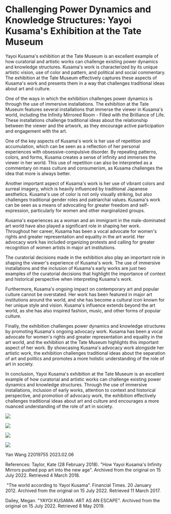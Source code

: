 #  Challenging Power Dynamics and Knowledge Structures: Yayoi Kusama's Exhibition at the Tate Museum

Yayoi Kusama's exhibition at the Tate Museum is an excellent example of how curatorial and artistic works can challenge existing power dynamics and knowledge structures. Kusama's work is characterized by its unique artistic vision, use of color and pattern, and political and social commentary. The exhibition at the Tate Museum effectively captures these aspects of Kusama's work and presents them in a way that challenges traditional ideas about art and culture.

One of the ways in which the exhibition challenges power dynamics is through the use of immersive installations. The exhibition at the Tate Museum features several installations that immerse the viewer in Kusama's world, including the Infinity Mirrored Room - Filled with the Brilliance of Life. These installations challenge traditional ideas about the relationship between the viewer and the artwork, as they encourage active participation and engagement with the art.

One of the key aspects of Kusama's work is her use of repetition and accumulation, which can be seen as a reflection of her personal experiences with obsessive-compulsive disorder. By repeating patterns, colors, and forms, Kusama creates a sense of infinity and immerses the viewer in her world. This use of repetition can also be interpreted as a commentary on mass culture and consumerism, as Kusama challenges the idea that more is always better.

Another important aspect of Kusama's work is her use of vibrant colors and surreal imagery, which is heavily influenced by traditional Japanese aesthetics. Kusama's use of color is not only visually striking, but also challenges traditional gender roles and patriarchal values. Kusama's work can be seen as a means of advocating for greater freedom and self-expression, particularly for women and other marginalized groups.

Kusama's experiences as a woman and an immigrant in the male-dominated art world have also played a significant role in shaping her work. Throughout her career, Kusama has been a vocal advocate for women's rights and greater representation and equality in the art world. Her advocacy work has included organizing protests and calling for greater recognition of women artists in major art institutions.

The curatorial decisions made in the exhibition also play an important role in shaping the viewer's experience of Kusama's work. The use of immersive installations and the inclusion of Kusama's early works are just two examples of the curatorial decisions that highlight the importance of context and historical perspective when interpreting Kusama's work.

Furthermore, Kusama's ongoing impact on contemporary art and popular culture cannot be overstated. Her work has been featured in major art institutions around the world, and she has become a cultural icon known for her unique style and vision. Kusama's influence extends beyond the art world, as she has also inspired fashion, music, and other forms of popular culture.

Finally, the exhibition challenges power dynamics and knowledge structures by promoting Kusama's ongoing advocacy work. Kusama has been a vocal advocate for women's rights and greater representation and equality in the art world, and the exhibition at the Tate Museum highlights this important aspect of her work. By showcasing Kusama's advocacy work alongside her artistic work, the exhibition challenges traditional ideas about the separation of art and politics and promotes a more holistic understanding of the role of art in society.

In conclusion, Yayoi Kusama's exhibition at the Tate Museum is an excellent example of how curatorial and artistic works can challenge existing power dynamics and knowledge structures. Through the use of immersive installations, inclusion of early works, attention to context and historical perspective, and promotion of advocacy work, the exhibition effectively challenges traditional ideas about art and culture and encourages a more nuanced understanding of the role of art in society.


![](https://github.com/tomoko-tiba/Critical-Studies-Blog/blob/pics/961675952983_.pic.jpg)

![](https://github.com/tomoko-tiba/Critical-Studies-Blog/blob/pics/971675952985_.pic.jpg)

![](https://github.com/tomoko-tiba/Critical-Studies-Blog/blob/pics/981675952987_.pic.jpg)

![](https://github.com/tomoko-tiba/Critical-Studies-Blog/blob/pics/991675952990_.pic.jpg)

Yan Wang 22019755
2023.02.06
 
References:
Taylor, Kate (28 February 2018). "How Yayoi Kusama's Infinity Mirrors pushed pop art into the new age". Archived from the original on 15 July 2022. Retrieved 4 March 2018.

 "The world according to Yayoi Kusama". Financial Times. 20 January 2012. Archived from the original on 15 July 2022. Retrieved 11 March 2017.

Dailey, Megan. "YAYOI KUSAMA: ART AS AN ESCAPE". Archived from the original on 15 July 2022. Retrieved 8 May 2019.

